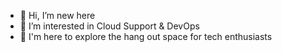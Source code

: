 - 👋 Hi, I’m new here
- 👀 I’m interested in Cloud Support & DevOps
- 🌱 I'm here to explore the hang out space for tech enthusiasts

<!---
braemsan/braemsan is a ✨ special ✨ repository because its `README.md` (this file) appears on your GitHub profile.
You can click the Preview link to take a look at your changes.
--->
